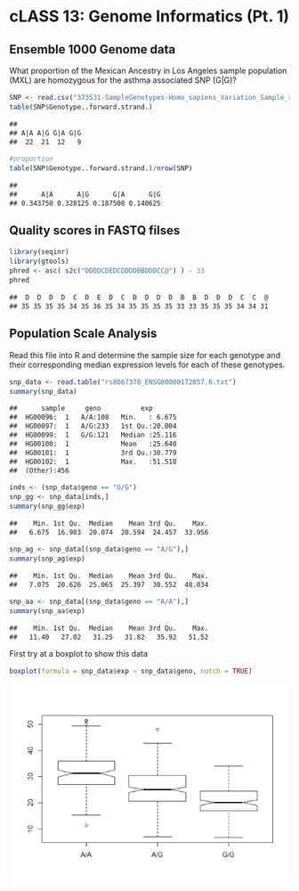 cLASS 13: Genome Informatics (Pt. 1)
================

## Ensemble 1000 Genome data

What proportion of the Mexican Ancestry in Los Angeles sample population
(MXL) are homozygous for the asthma associated SNP
(G|G)?

``` r
SNP <- read.csv("373531-SampleGenotypes-Homo_sapiens_Variation_Sample_rs8067378.csv", header = TRUE)
table(SNP$Genotype..forward.strand.)
```

    ## 
    ## A|A A|G G|A G|G 
    ##  22  21  12   9

``` r
#proportion
table(SNP$Genotype..forward.strand.)/nrow(SNP)
```

    ## 
    ##      A|A      A|G      G|A      G|G 
    ## 0.343750 0.328125 0.187500 0.140625

## Quality scores in FASTQ filses

``` r
library(seqinr)
library(gtools)
phred <- asc( s2c("DDDDCDEDCDDDDBBDDDCC@") ) - 33
phred
```

    ##  D  D  D  D  C  D  E  D  C  D  D  D  D  B  B  D  D  D  C  C  @ 
    ## 35 35 35 35 34 35 36 35 34 35 35 35 35 33 33 35 35 35 34 34 31

## Population Scale Analysis

Read this file into R and determine the sample size for each genotype
and their corresponding median expression levels for each of these
genotypes.

``` r
snp_data <- read.table("rs8067378_ENSG00000172057.6.txt")
summary(snp_data)
```

    ##      sample     geno          exp        
    ##  HG00096:  1   A/A:108   Min.   : 6.675  
    ##  HG00097:  1   A/G:233   1st Qu.:20.004  
    ##  HG00099:  1   G/G:121   Median :25.116  
    ##  HG00100:  1             Mean   :25.640  
    ##  HG00101:  1             3rd Qu.:30.779  
    ##  HG00102:  1             Max.   :51.518  
    ##  (Other):456

``` r
inds <- (snp_data$geno == "G/G")
snp_gg <- snp_data[inds,]
summary(snp_gg$exp)
```

    ##    Min. 1st Qu.  Median    Mean 3rd Qu.    Max. 
    ##   6.675  16.903  20.074  20.594  24.457  33.956

``` r
snp_ag <- snp_data[(snp_data$geno == "A/G"),]
summary(snp_ag$exp)
```

    ##    Min. 1st Qu.  Median    Mean 3rd Qu.    Max. 
    ##   7.075  20.626  25.065  25.397  30.552  48.034

``` r
snp_aa <- snp_data[(snp_data$geno == "A/A"),]
summary(snp_aa$exp)
```

    ##    Min. 1st Qu.  Median    Mean 3rd Qu.    Max. 
    ##   11.40   27.02   31.25   31.82   35.92   51.52

First try at a boxplot to show this data

``` r
boxplot(formula = snp_data$exp ~ snp_data$geno, notch = TRUE)
```

![](class13_files/figure-gfm/unnamed-chunk-5-1.png)<!-- -->
